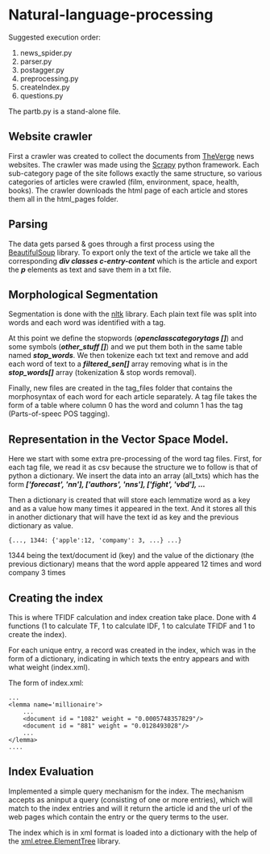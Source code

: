 # Natural-language-processing
Suggested execution order:
  1. news_spider.py
  2. parser.py
  3. postagger.py
  4. preprocessing.py
  5. createIndex.py
  6. questions.py

 The partb.py is a stand-alone file.
 ## Website crawler
First a crawler was created to collect the documents from [TheVerge](https://www.theverge.com/) news websites. The crawler was made using the [Scrapy](https://scrapy.org/) python framework.
Each sub-category page of the site follows exactly the same structure, so various categories of articles were crawled (film, environment, space, health, books).
The crawler downloads the html page of each article and stores them all in the html_pages folder.
## Parsing
The data gets parsed & goes through a first process using the [BeautifulSoup](https://www.crummy.com/software/BeautifulSoup/) library.
To export only the text of the article we take all the corresponding ***div classes c-entry-content*** which is the article and export the ***p*** elements as text and save them in a txt file.
## Morphological Segmentation
Segmentation is done with the [nltk](https://www.nltk.org/) library. Each plain text file was split into words and each word was identified with a tag.

At this point we define the stopwords (***openclasscategorytags []***) and some symbols (***other_stuff []***) and we put them both in the same table named ***stop_words***.
We then tokenize each txt text and remove and add each word of text to a ***filtered_sen[]*** array removing what is in the ***stop_words[]*** array (tokenization & stop words removal).

Finally, new files are created in the tag_files folder that contains the morphosyntax of each word for each article separately.
A tag file takes the form of a table where column 0 has the word and column 1 has the tag (Parts-of-speec POS tagging).
## Representation in the Vector Space Model.
Here we start with some extra pre-processing of the word tag files. First, for each tag file, we read it as csv because the structure we to follow is that of python a dictionary. 
We insert the data into an array (all_txts) which has the form  ***['forecast', 'nn'], ['authors', 'nns'], ['fight', 'vbd'], ...***

Then a dictionary is created that will store each lemmatize word as a key and as a value how many times it appeared in the text. And it stores all this in another dictionary that will have the text id as key and the previous dictionary as value.

    {..., 1344: {'apple':12, 'compamy': 3, ...} ...}
1344 being the text/document id (key) and the value of the dictionary (the previous dictionary) means that the word apple appeared 12 times and word company 3 times
## Creating the index
This is where TFIDF calculation and index creation take place.
Done with 4 functions (1 to calculate TF, 1 to calculate IDF, 1 to calculate TFIDF and 1 to create the index).

For each unique entry, a record was created in the index, which was in the form of a dictionary, indicating in which texts the entry appears and with what weight (index.xml).

The form of index.xml:
    
    ...
    <lemma name='millionaire'>
        ...
        <document id = "1082" weight = "0.0005748357829"/>
        <document id = "881" weight = "0.0128493028"/>
        ...
    </lemma>
    ....
## Index Evaluation
Implemented a simple query mechanism for the index. The mechanism accepts as aninput a query (consisting of one or more entries), 
which will match to the index entries and will it return the article id and the url of the web pages which contain the entry or the query terms to the user.

The index which is in xml format is loaded into a dictionary with the help of the [xml.etree.ElementTree](https://docs.python.org/3/library/xml.etree.elementtree.html) library.
